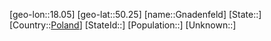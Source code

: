 ﻿---
location: [50.25,18.05]
type: City
tags:
- geo/City


SpocWebEntityId: 30481
isDeleted: false
confidential: public

---
[geo-lon::18.05]
[geo-lat::50.25]
[name::Gnadenfeld]
[State::]
[Country::[Poland](geo/Continent/Europe/Poland.md)]
[StateId::]
[Population::]
[Unknown::]

